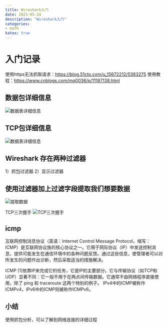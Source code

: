 ```yaml
---
title: Wireshark入门
date: 2023-05-24
description: "Wireshark入门"
categories:
- math
katex: true
---
```

# 入门记录

使用https无法抓取请求：https://blog.51cto.com/u_15672212/5383275
使用教程：https://www.cnblogs.com/mq0036/p/11187138.html
## 数据包详细信息
<!-- ![图片alt](图片链接 "图片title") -->
![数据表详细信息](images/wireshark/2013050217125736394.png)
## TCP包详细信息
![数据表详细信息](images/wireshark/2013050217125787134.png)
## Wireshark 存在两种过滤器
1）抓包过滤器
2）显示过滤器

## 使用过滤器加上过滤字段提取我们想要数据
![提取数据](images/wireshark/774327-20181216163607973-642074591.png)

TCP三次握手
![TCP三次握手](images/wireshark/2013050217125714223.png)

## icmp
互联网控制消息协议（英语：Internet Control Message Protocol，缩写：ICMP）是互联网协议族的核心协议之一。它用于网际协议（IP）中发送控制消息，提供可能发生在通信环境中的各种问题反馈。通过这些信息，使管理者可以对所发生的问题作出诊断，然后采取适当的措施解决。

ICMP [1]依靠IP来完成它的任务，它是IP的主要部分。它与传输协议（如TCP和UDP）显著不同：它一般不用于在两点间传输数据。它通常不由网络程序直接使用，除了 ping 和 traceroute 这两个特别的例子。 IPv4中的ICMP被称作ICMPv4，IPv6中的ICMP则被称作ICMPv6。
## 小结
使用抓包分析，可以了解到网络连接的详细过程